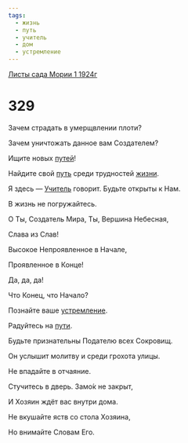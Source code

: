 ```yaml
---
tags:
  - жизнь
  - путь
  - учитель
  - дом
  - устремление
---
```


[Листы сада Мории 1 1924г](/agni/1924)

# 329
Зачем страдать в умерщвлении плоти?   

Зачем уничтожать данное вам Создателем?   

Ищите новых [путей](/tag/#[путь](/tag/#путь))!   

Найдите свой [путь](/tag/#путь) среди трудностей [жизни](/tag/#жизнь).   

Я здесь — [Учитель](/tag/#учитель) говорит. Будьте открыты к Нам.   

В жизнь не погружайтесь.   

О Ты, Создатель Мира, Ты, Вершина Небесная,   

Слава из Слав!   

Высокое Непроявленное в Начале,   

Проявленное в Конце!   

Да, да, да!   

Что Конец, что Начало?   

Познайте ваше [устремление](/tag/#устремление).   

Радуйтесь на [пути](/tag/#путь).   

Будьте признательны Подателю всех Сокровищ.   

Он услышит молитву и среди грохота улицы.   

Не впадайте в отчаяние.   

Стучитесь в дверь. Замо́к не закрыт,   

И Хозяин ждёт вас внутри дома.   

Не вкушайте яств со стола Хозяина,   

Но внимайте Словам Его.   


